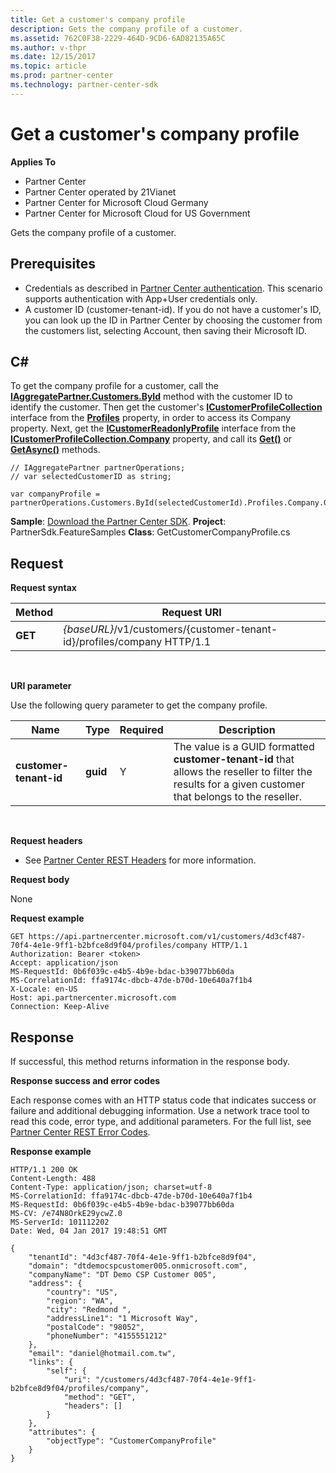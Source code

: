 ```yaml
---
title: Get a customer's company profile
description: Gets the company profile of a customer.
ms.assetid: 762C0F38-2229-464D-9CD6-6AD82135A65C
ms.author: v-thpr
ms.date: 12/15/2017
ms.topic: article
ms.prod: partner-center
ms.technology: partner-center-sdk
---
```


# Get a customer's company profile


**Applies To**

-   Partner Center
-   Partner Center operated by 21Vianet
-   Partner Center for Microsoft Cloud Germany
-   Partner Center for Microsoft Cloud for US Government

Gets the company profile of a customer.

## <span id="Prerequisites"></span><span id="prerequisites"></span><span id="PREREQUISITES"></span>Prerequisites


-   Credentials as described in [Partner Center authentication](partner-center-authentication.md). This scenario supports authentication with App+User credentials only.
-   A customer ID (customer-tenant-id). If you do not have a customer's ID, you can look up the ID in Partner Center by choosing the customer from the customers list, selecting Account, then saving their Microsoft ID.

## <span id="C_"></span><span id="c_"></span>C#


To get the company profile for a customer, call the [**IAggregatePartner.Customers.ById**](https://review.docs.microsoft.com/dotnet/api/microsoft.store.partnercenter.customers.icustomercollection.byid) method with the customer ID to identify the customer. Then get the customer's [**ICustomerProfileCollection**](https://review.docs.microsoft.com/dotnet/api/microsoft.store.partnercenter.customers.profiles.icustomerprofilecollection) interface from the [**Profiles**](https://review.docs.microsoft.com/dotnet/api/microsoft.store.partnercenter.customers.icustomer.profiles) property, in order to access its Company property. Next, get the [**ICustomerReadonlyProfile**](https://review.docs.microsoft.com/dotnet/api/microsoft.store.partnercenter.customers.profiles.icustomerreadonlyprofile) interface from the [**ICustomerProfileCollection.Company**](https://review.docs.microsoft.com/dotnet/api/microsoft.store.partnercenter.customers.profiles.icustomerprofilecollection_company) property, and call its [**Get()**](https://review.docs.microsoft.com/dotnet/api/microsoft.store.partnercenter.customers.profiles.icustomerreadonlyprofile_get) or [**GetAsync()**](https://review.docs.microsoft.com/dotnet/api/microsoft.store.partnercenter.customers.profiles.icustomerreadonlyprofile_getasync) methods.

```
// IAggregatePartner partnerOperations;
// var selectedCustomerID as string;

var companyProfile = partnerOperations.Customers.ById(selectedCustomerId).Profiles.Company.Get();
```

**Sample**: [Download the Partner Center SDK](http://go.microsoft.com/fwlink/p/?LinkId=746681). **Project**: PartnerSdk.FeatureSamples **Class**: GetCustomerCompanyProfile.cs

## <span id="Request"></span><span id="request"></span><span id="REQUEST"></span>Request


**Request syntax**

| Method  | Request URI                                                             |
|---------|-------------------------------------------------------------------------|
| **GET** | *{baseURL}*/v1/customers/{customer-tenant-id}/profiles/company HTTP/1.1 |

 

**URI parameter**

Use the following query parameter to get the company profile.

| Name                   | Type     | Required | Description                                                                                                                                            |
|------------------------|----------|----------|--------------------------------------------------------------------------------------------------------------------------------------------------------|
| **customer-tenant-id** | **guid** | Y        | The value is a GUID formatted **customer-tenant-id** that allows the reseller to filter the results for a given customer that belongs to the reseller. |

 

**Request headers**

-   See [Partner Center REST Headers](headers.md) for more information.

**Request body**

None

**Request example**

```
GET https://api.partnercenter.microsoft.com/v1/customers/4d3cf487-70f4-4e1e-9ff1-b2bfce8d9f04/profiles/company HTTP/1.1
Authorization: Bearer <token>
Accept: application/json
MS-RequestId: 0b6f039c-e4b5-4b9e-bdac-b39077bb60da
MS-CorrelationId: ffa9174c-dbcb-47de-b70d-10e640a7f1b4
X-Locale: en-US
Host: api.partnercenter.microsoft.com
Connection: Keep-Alive
```

## <span id="Response"></span><span id="response"></span><span id="RESPONSE"></span>Response


If successful, this method returns information in the response body.

**Response success and error codes**

Each response comes with an HTTP status code that indicates success or failure and additional debugging information. Use a network trace tool to read this code, error type, and additional parameters. For the full list, see [Partner Center REST Error Codes](error-codes.md).

**Response example**

```
HTTP/1.1 200 OK
Content-Length: 488
Content-Type: application/json; charset=utf-8
MS-CorrelationId: ffa9174c-dbcb-47de-b70d-10e640a7f1b4
MS-RequestId: 0b6f039c-e4b5-4b9e-bdac-b39077bb60da
MS-CV: /e74N8OrkE29ycwZ.0
MS-ServerId: 101112202
Date: Wed, 04 Jan 2017 19:48:51 GMT

{
    "tenantId": "4d3cf487-70f4-4e1e-9ff1-b2bfce8d9f04",
    "domain": "dtdemocspcustomer005.onmicrosoft.com",
    "companyName": "DT Demo CSP Customer 005",
    "address": {
        "country": "US",
        "region": "WA",
        "city": "Redmond ",
        "addressLine1": "1 Microsoft Way",
        "postalCode": "98052",
        "phoneNumber": "4155551212"
    },
    "email": "daniel@hotmail.com.tw",
    "links": {
        "self": {
            "uri": "/customers/4d3cf487-70f4-4e1e-9ff1-b2bfce8d9f04/profiles/company",
            "method": "GET",
            "headers": []
        }
    },
    "attributes": {
        "objectType": "CustomerCompanyProfile"
    }
}
```

 

 





